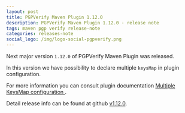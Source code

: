```yaml
---
layout: post
title: PGPVerify Maven Plugin 1.12.0
description: PGPVerify Maven Plugin 1.12.0 - release note
tags: maven pgp verify release-note
categories: releases-note
social_logo: /img/logo-social-pgpverify.png
---
```


Next major version `1.12.0` of PGPVerify Maven Plugin was released.

<!-- -->

In this version we have possibility to declare multiple `keysMap` in plugin configuration.

For more information you can consult plugin documentation [Multiple KeysMap configuration
](https://www.simplify4u.org/pgpverify-maven-plugin/keysmap-multiple.html).

 
Detail release info can be found at github [v1.12.0](https://github.com/s4u/pgpverify-maven-plugin/releases/tag/v1.12.0).

